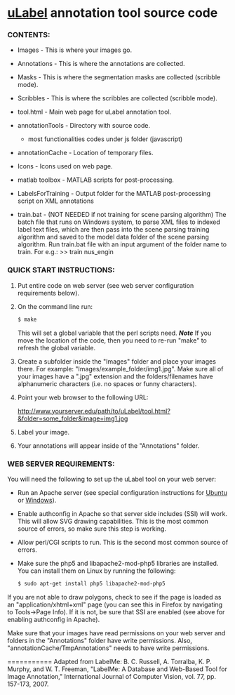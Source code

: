 [uLabel](http://ec2-52-76-218-133.ap-southeast-1.compute.amazonaws.com/ulabel/tool.html?folder=nus_engin&image=nusEngin00001.jpg) annotation tool source code
===========

### CONTENTS:

* Images - This is where your images go.
* Annotations - This is where the annotations are collected.
* Masks - This is where the segmentation masks are collected (scribble mode).
* Scribbles - This is where the scribbles are collected (scribble mode).
* tool.html - Main web page for uLabel annotation tool.
* annotationTools - Directory with source code.
   * most functionalities codes under js folder (javascript)
* annotationCache - Location of temporary files.
* Icons - Icons used on web page.
* matlab toolbox - MATLAB scripts for post-processing.
* LabelsForTraining - Output folder for the MATLAB post-processing script on XML annotations

* train.bat - (NOT NEEDED if not training for scene parsing algorithm) The batch file that runs on Windows system, to parse XML files to indexed label text files, which are then pass into the scene parsing training algorithm and saved to the model data folder of the scene parsing algorithm. Run train.bat file with an input argument of the folder name to train. For e.g.: >> train nus_engin

### QUICK START INSTRUCTIONS:

1. Put entire code on web server (see web server
   configuration requirements below).

2. On the command line run:

   ``` sh
   $ make
   ```

   This will set a global variable that the perl scripts
   need.  ***Note*** If you move the location of the code, then you
   need to re-run "make" to refresh the global variable.

3. Create a subfolder inside the "Images" folder and place your images
   there.  For example: "Images/example_folder/img1.jpg".  Make sure
   all of your images have a ".jpg" extension and the
   folders/filenames have alphanumeric characters (i.e. no spaces or
   funny characters).

4. Point your web browser to the following URL: 

   http://www.yourserver.edu/path/to/uLabel/tool.html?&folder=some_folder&image=img1.jpg

5. Label your image.

6. Your annotations will appear inside of the "Annotations" folder.

### WEB SERVER REQUIREMENTS:

You will need the following to set up the uLabel tool on your web
server:

* Run an Apache server (see special configuration instructions for
  [Ubuntu](UBUNTU.md) or [Windows](WINDOWS.md)).
* Enable authconfig in Apache so that server side includes (SSI) will
  work. This will allow SVG drawing capabilities. This is the most
  common source of errors, so make sure this step is working.
 
* Allow perl/CGI scripts to run.  This is the second most common
  source of errors.
 
* Make sure the php5 and libapache2-mod-php5 libraries are
  installed. You can install them on Linux by running the following:

   ``` sh
   $ sudo apt-get install php5 libapache2-mod-php5
   ```
   
If you are not able to draw polygons, check to see if the page is
loaded as an "application/xhtml+xml" page (you can see this in
Firefox by navigating to Tools->Page Info). If it is not, be sure
that SSI are enabled (see above for enabling authconfig in Apache).

Make sure that your images have read permissions on your web server
and folders in the "Annotations" folder have write permissions. Also,
"annotationCache/TmpAnnotations" needs to have write permissions.

===========
Adapted from LabelMe: B. C. Russell, A. Torralba, K. P. Murphy, and W. T. Freeman, "LabelMe: A Database and Web-Based Tool for Image Annotation," International Journal of Computer Vision, vol. 77, pp. 157-173, 2007.
